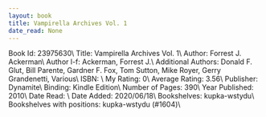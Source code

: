 ```yaml
---
layout: book
title: Vampirella Archives Vol. 1
date_read: None
---
```


Book Id: 23975630\ 
Title: Vampirella Archives Vol. 1\ 
Author: Forrest J. Ackerman\ 
Author l-f: Ackerman, Forrest J.\ 
Additional Authors: Donald F. Glut, Bill Parente, Gardner F. Fox, Tom Sutton, Mike Royer, Gerry Grandenetti, Various\ 
ISBN: \ 
My Rating: 0\ 
Average Rating: 3.56\ 
Publisher: Dynamite\ 
Binding: Kindle Edition\ 
Number of Pages: 390\ 
Year Published: 2010\ 
Date Read: \ 
Date Added: 2020/06/18\ 
Bookshelves: kupka-wstydu\ 
Bookshelves with positions: kupka-wstydu (#1604)\ 

